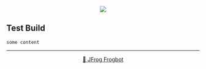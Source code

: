 <div align='center'>

[![](https://raw.githubusercontent.com/jfrog/frogbot/master/resources/v2/vulnerabilitiesBannerMR.png)](https://github.com/jfrog/frogbot#readme)

</div>

## Test Build

```
some content
```

---
<div align='center'>

[🐸 JFrog Frogbot](https://github.com/jfrog/frogbot#readme)

</div>
